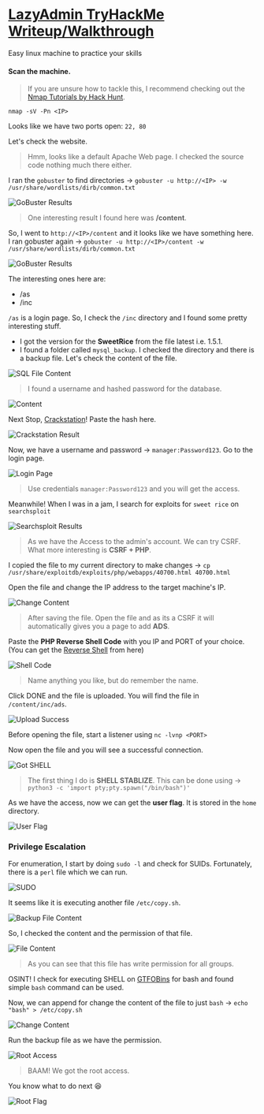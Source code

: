 # [LazyAdmin TryHackMe Writeup/Walkthrough][1]
Easy linux machine to practice your skills

#### Scan the machine.
> If you are unsure how to tackle this, I recommend checking out the [Nmap Tutorials by Hack Hunt][2].

`nmap -sV -Pn <IP>`

Looks like we have two ports open: `22, 80`

Let's check the website.

> Hmm, looks like a default Apache Web page. I checked the source code nothing much there either.

I ran the `gobuster` to find directories -> `gobuster -u http://<IP> -w /usr/share/wordlists/dirb/common.txt`

![GoBuster Results](images/gobuster.jpg)
> One interesting result I found here was **/content**.

So, I went to `http://<IP>/content` and it looks like we have something here. I ran gobuster again -> `gobuster -u http://<IP>/content -w /usr/share/wordlists/dirb/common.txt`

![GoBuster Results](images/gobuster_content.jpg)

The interesting ones here are:
- /as
- /inc

`/as` is a login page. So, I check the `/inc` directory and I found some pretty interesting stuff.
- I got the version for the **SweetRice** from the file latest i.e. 1.5.1.
- I found a folder called `mysql_backup`. I checked the directory and there is a backup file. Let's check the content of the file.

![SQL File Content](images/mysql.jpg)

> I found a username and hashed password for the database.

![Content](images/cat_pass.jpg)

Next Stop, [Crackstation][3]! Paste the hash here.

![Crackstation Result](images/crack_pass.jpg)

Now, we have a username and password -> `manager:Password123`. Go to the login page.

![Login Page](images/login_page.jpg)
> Use credentials `manager:Password123` and you will get the access.

Meanwhile! When I was in a jam, I search for exploits for `sweet rice` on `searchsploit`

![Searchsploit Results](images/searchsploit.jpg)
> As we have the Access to the admin's account. We can try CSRF. What more interesting is **CSRF + PHP**.

I copied the file to my current directory to make changes -> `cp /usr/share/exploitdb/exploits/php/webapps/40700.html 40700.html`

Open the file and change the IP address to the target machine's IP.

![Change Content](images/change_file.jpg)
> After saving the file. Open the file and as its a CSRF it will automatically gives you a page to add **ADS**.

Paste the **PHP Reverse Shell Code** with you IP and PORT of your choice. (You can get the [Reverse Shell][4] from here)

![Shell Code](images/php_rev.jpg)
> Name anything you like, but do remember the name.

Click DONE and the file is uploaded. You will find the file in `/content/inc/ads`.

![Upload Success](images/location.jpg)

Before opening the file, start a listener using `nc -lvnp <PORT>`

Now open the file and you will see a successful connection.

![Got SHELL](images/got_shell.jpg)
> The first thing I do is **SHELL STABLIZE**. This can be done using -> `python3 -c 'import pty;pty.spawn("/bin/bash")'`

As we have the access, now we can get the **user flag**. It is stored in the `home` directory.

![User Flag](images/user_flag.jpg)

### Privilege Escalation

For enumeration, I start by doing `sudo -l` and check for SUIDs. Fortunately, there is a `perl` file which we can run.

![SUDO](images/sudo_l.jpg)

It seems like it is executing another file `/etc/copy.sh`.

![Backup File Content](images/backup.jpg)

So, I checked the content and the permission of that file.

![File Content](images/content.jpg)
> As you can see that this file has write permission for all groups.

OSINT! I check for executing SHELL on [GTFOBins][5] for bash and found simple `bash` command can be used.

Now, we can append for change the content of the file to just `bash` ->  `echo "bash" > /etc/copy.sh`

![Change Content](images/change_content.jpg)

Run the backup file as we have the permission.

![Root Access](images/root_access.jpg)
> BAAM! We got the root access.

You know what to do next :satisfied:

![Root Flag](images/root_flag.jpg)

[1]: https://tryhackme.com/room/lazyadmin
[2]: https://blog.hackhunt.in/search/label/Nmap
[3]: https://crackstation.net/
[4]: https://github.com/pentestmonkey/php-reverse-shell/blob/master/php-reverse-shell.php
[5]: https://gtfobins.github.io/gtfobins/bash/
